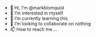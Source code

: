 - 👋 Hi, I’m @markblomquist
- 👀 I’m interested in myself
- 🌱 I’m currently learning this
- 💞️ I’m looking to collaborate on nothing
- 📫 How to reach me ...

<!---
markblomquist/markblomquist is a ✨ special ✨ repository because its `README.md` (this file) appears on your GitHub profile.
You can click the Preview link to take a look at your changes.
--->
